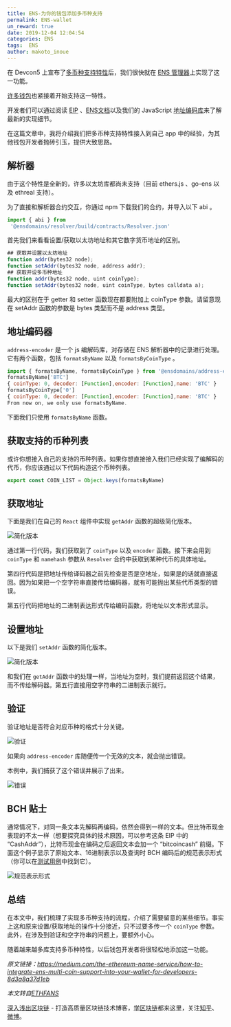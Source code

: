 ```yaml
---
title: ENS-为你的钱包添加多币种支持
permalink: ENS-wallet
un_reward: true
date: 2019-12-04 12:04:54
categories: ENS
tags:  ENS
author: makoto_inoue
---
```


在 Devcon5 上宣布了[多币种支持特性](https://medium.com/the-ethereum-name-service/ens-launches-multi-coin-support-15-wallets-to-integrate-92518ab20599)后，我们很快就在 [ENS 管理器](https://app.ens.domains/)上实现了这一功能。

[许多钱包](https://medium.com/the-ethereum-name-service/ens-launches-multi-coin-support-15-wallets-to-integrate-92518ab20599)也紧接着开始支持这一特性。

开发者们可以通过阅读 [EIP](https://eips.ethereum.org/EIPS/eip-2304) 、[ENS文档](https://learnblockchain.cn/docs/ens/)以及我们的 JavaScript [地址编码库](https://github.com/ensdomains/address-encoder)来了解最新的实现细节。

在这篇文章中，我将介绍我们把多币种支持特性接入到自己 app 中的经验，为其他钱包开发者抛砖引玉，提供大致思路。

## 解析器

由于这个特性是全新的，许多以太坊库都尚未支持（目前 ethers.js 、go-ens 以及 ethreal 支持）。

为了直接和解析器合约交互，你通过 npm 下载我们的合约，并导入以下 abi 。

```js
import { abi } from
 '@ensdomains/resolver/build/contracts/Resolver.json'
```

首先我们来看看设置/获取以太坊地址和其它数字货币地址的区别。

```js
## 获取并设置以太坊地址
function addr(bytes32 node);
function setAddr(bytes32 node, address addr);
## 获取并设多币种地址
function addr(bytes32 node, uint coinType);
function setAddr(bytes32 node, uint coinType, bytes calldata a);
```

最大的区别在于 getter 和 setter 函数现在都要附加上 coinType 参数。请留意现在 setAddr 函数的参数是 bytes 类型而不是 address 类型。

## 地址编码器

`address-encoder` 是一个 js 编解码库，对存储在 ENS 解析器中的记录进行处理。它有两个函数，包括 `formatsByName` 以及 `formatsByCoinType` 。

```js
import { formatsByName, formatsByCoinType } from '@ensdomains/address-encoder';
formatsByName['BTC']
{ coinType: 0, decoder: [Function],encoder: [Function],name: 'BTC' }
formatsByCoinType['0']
{ coinType: 0, decoder: [Function],encoder: [Function],name: 'BTC' }
From now on, we only use formatsByName.
```

下面我们只使用 `formatsByName` 函数。

## 获取支持的币种列表

或许你想接入自己的支持的币种列表。如果你想直接接入我们已经实现了编解码的代币，你应该通过以下代码构造这个币种列表。

```js
export const COIN_LIST = Object.keys(formatsByName)
```

## 获取地址

下面是我们在自己的 `React` 组件中实现 `getAddr` 函数的超级简化版本。

![简化版本](https://img.learnblockchain.cn/2019/12/04/001.png)

通过第一行代码，我们获取到了 `coinType` 以及 `encoder` 函数。接下来会用到 `coinType` 和 `namehash` 参数从 `Resolver` 合约中获取到某种代币的具体地址。

第四行代码是把地址传给译码器之前先检查是否是空地址，如果是的话就直接返回。因为如果把一个空字符串直接传给编码器，就有可能抛出某些代币类型的错误。

第五行代码把地址的二进制表达形式传给编码函数，将地址以文本形式显示。

## 设置地址

以下是我们 `setAddr` 函数的简化版本。

![简化版本](https://img.learnblockchain.cn/2019/12/04/002.png)

和我们在 `getAddr` 函数中的处理一样，当地址为空时，我们提前返回这个结果，而不传给解码器。第五行直接用空字符串的二进制表示就行。

## 验证

验证地址是否符合对应币种的格式十分关键。

![验证](https://img.learnblockchain.cn/2019/12/04/003.png)

如果向 `address-encoder` 库随便传一个无效的文本，就会抛出错误。

本例中，我们捕获了这个错误并展示了出来。

![错误](https://img.learnblockchain.cn/2019/12/04/004.png)

## BCH 贴士

通常情况下，对同一条文本先解码再编码，依然会得到一样的文本。但比特币现金表现的不太一样（想要探究具体的技术原因，可以参考这条 EIP 中的 “CashAddr”），比特币现金在编码之后返回文本会加一个 “bitcoincash” 前缀。下面这个例子显示了原始文本、16进制表示以及查询时 BCH 编码后的规范表示形式（你可以在[测试用例](https://github.com/ensdomains/address-encoder/blob/master/src/__tests__/index.test.ts#L97)中找到它）。

![规范表示形式](https://img.learnblockchain.cn/2019/12/04/005.png)

## 总结

在本文中，我们梳理了实现多币种支持的流程，介绍了需要留意的某些细节。事实上这和原来设置/获取地址的操作十分接近，只不过要多传一个 `coinType` 参数。此外，在涉及到验证和空字符串的问题上，要额外小心。

随着越来越多库支持多币种特性，以后钱包开发者将很轻松地添加这一功能。


*原文链接：https://medium.com/the-ethereum-name-service/how-to-integrate-ens-multi-coin-support-into-your-wallet-for-developers-8d3a8a37d1eb*

*本文转自[ETHFANS](https://ethfans.org/posts/how-to-integrate-ens-multi-coin-support-into-your-wallet-for-developers)*


[深入浅出区块链](https://learnblockchain.cn/) - 打造高质量区块链技术博客，[学区块链](https://learnblockchain.cn/2018/01/11/guide/)都来这里，关注[知乎](https://www.zhihu.com/people/xiong-li-bing/activities)、[微博](https://weibo.com/517623789)。